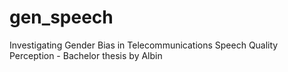 # gen_speech
Investigating Gender Bias in Telecommunications Speech Quality Perception - Bachelor thesis by Albin
